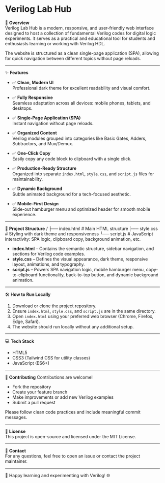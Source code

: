 # Verilog Lab Hub

📖 **Overview**  
Verilog Lab Hub is a modern, responsive, and user-friendly web interface designed to host a collection of fundamental Verilog codes for digital logic experiments. It serves as a practical and educational tool for students and enthusiasts learning or working with Verilog HDL.

The website is structured as a clean single-page application (SPA), allowing for quick navigation between different topics without page reloads.

---

✨ **Features**
- ✅ **Clean, Modern UI**  
  Professional dark theme for excellent readability and visual comfort.

- ✅ **Fully Responsive**  
  Seamless adaptation across all devices: mobile phones, tablets, and desktops.

- ✅ **Single-Page Application (SPA)**  
  Instant navigation without page reloads.

- ✅ **Organized Content**  
  Verilog modules grouped into categories like Basic Gates, Adders, Subtractors, and Mux/Demux.

- ✅ **One-Click Copy**  
  Easily copy any code block to clipboard with a single click.

- ✅ **Production-Ready Structure**  
  Organized into separate `index.html`, `style.css`, and `script.js` files for maintainability.

- ✅ **Dynamic Background**  
  Subtle animated background for a tech-focused aesthetic.

- ✅ **Mobile-First Design**  
  Slide-out hamburger menu and optimized header for smooth mobile experience.

---

🚀 **Project Structure**
/
├── index.html # Main HTML structure
├── style.css # Styling with dark theme and responsiveness
└── script.js # JavaScript interactivity: SPA logic, clipboard copy, background animation, etc.


- **index.html** – Contains the semantic structure, sidebar navigation, and sections for Verilog code examples.  
- **style.css** – Defines the visual appearance, dark theme, responsive layout, animations, and typography.  
- **script.js** – Powers SPA navigation logic, mobile hamburger menu, copy-to-clipboard functionality, back-to-top button, and dynamic background animation.

---

🛠️ **How to Run Locally**
1. Download or clone the project repository.  
2. Ensure `index.html`, `style.css`, and `script.js` are in the same directory.  
3. Open `index.html` using your preferred web browser (Chrome, Firefox, Edge, Safari).  
4. The website should run locally without any additional setup.

---

💻 **Tech Stack**
- HTML5  
- CSS3 (Tailwind CSS for utility classes)  
- JavaScript (ES6+)

---

🔧 **Contributing**
Contributions are welcome!  
- Fork the repository  
- Create your feature branch  
- Make improvements or add new Verilog examples  
- Submit a pull request  

Please follow clean code practices and include meaningful commit messages.

---

📄 **License**  
This project is open-source and licensed under the MIT License.

---

🎯 **Contact**  
For any questions, feel free to open an issue or contact the project maintainer.

---

🚀 Happy learning and experimenting with Verilog! 🌐
